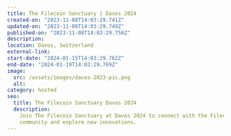 ```yaml
---
title: The Filecoin Sanctuary | Davos 2024
created-on: "2023-11-08T14:03:29.741Z"
updated-on: "2023-11-08T14:03:29.749Z"
published-on: "2023-11-08T14:03:29.756Z"
description:
location: Davos, Switzerland
external-link:
start-date: "2024-01-15T14:03:29.762Z"
end-date: "2024-01-19T14:03:29.769Z"
image:
  src: /assets/images/davos-2023-pic.png
  alt:
category: hosted
seo:
  title: The Filecoin Sanctuary Davos 2024
  description:
    Join The Filecoin Sanctuary at Davos 2024 to connect with the Filecoin
    community and explore new innovations.
---
```

